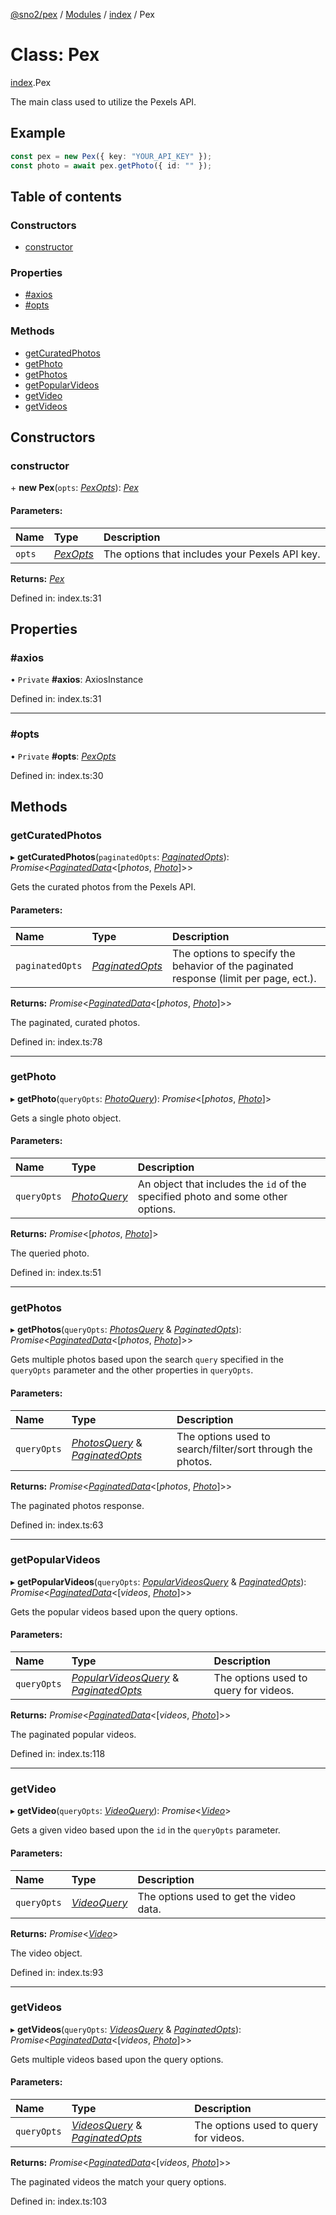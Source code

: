 [@sno2/pex](../README.md) / [Modules](../modules.md) / [index](../modules/index.md) / Pex

# Class: Pex

[index](../modules/index.md).Pex

The main class used to utilize the Pexels API.

## Example

```ts
const pex = new Pex({ key: "YOUR_API_KEY" });
const photo = await pex.getPhoto({ id: "" });
```

## Table of contents

### Constructors

- [constructor](index.pex.md#constructor)

### Properties

- [#axios](index.pex.md##axios)
- [#opts](index.pex.md##opts)

### Methods

- [getCuratedPhotos](index.pex.md#getcuratedphotos)
- [getPhoto](index.pex.md#getphoto)
- [getPhotos](index.pex.md#getphotos)
- [getPopularVideos](index.pex.md#getpopularvideos)
- [getVideo](index.pex.md#getvideo)
- [getVideos](index.pex.md#getvideos)

## Constructors

### constructor

\+ **new Pex**(`opts`: [*PexOpts*](../interfaces/index.pexopts.md)): [*Pex*](index.pex.md)

#### Parameters:

Name | Type | Description |
:------ | :------ | :------ |
`opts` | [*PexOpts*](../interfaces/index.pexopts.md) | The options that includes your Pexels API key.    |

**Returns:** [*Pex*](index.pex.md)

Defined in: index.ts:31

## Properties

### #axios

• `Private` **#axios**: AxiosInstance

Defined in: index.ts:31

___

### #opts

• `Private` **#opts**: [*PexOpts*](../interfaces/index.pexopts.md)

Defined in: index.ts:30

## Methods

### getCuratedPhotos

▸ **getCuratedPhotos**(`paginatedOpts`: [*PaginatedOpts*](../interfaces/types.paginatedopts.md)): *Promise*<[*PaginatedData*](../modules/types.md#paginateddata)<[*photos*, [*Photo*](../interfaces/types.photo.md)]\>\>

Gets the curated photos from the Pexels API.

#### Parameters:

Name | Type | Description |
:------ | :------ | :------ |
`paginatedOpts` | [*PaginatedOpts*](../interfaces/types.paginatedopts.md) | The options to specify the behavior of the paginated response (limit per page, ect.).   |

**Returns:** *Promise*<[*PaginatedData*](../modules/types.md#paginateddata)<[*photos*, [*Photo*](../interfaces/types.photo.md)]\>\>

The paginated, curated photos.

Defined in: index.ts:78

___

### getPhoto

▸ **getPhoto**(`queryOpts`: [*PhotoQuery*](../modules/types.md#photoquery)): *Promise*<[*photos*, [*Photo*](../interfaces/types.photo.md)]\>

Gets a single photo object.

#### Parameters:

Name | Type | Description |
:------ | :------ | :------ |
`queryOpts` | [*PhotoQuery*](../modules/types.md#photoquery) | An object that includes the `id` of the specified photo and some other options.   |

**Returns:** *Promise*<[*photos*, [*Photo*](../interfaces/types.photo.md)]\>

The queried photo.

Defined in: index.ts:51

___

### getPhotos

▸ **getPhotos**(`queryOpts`: [*PhotosQuery*](../interfaces/types.photosquery.md) & [*PaginatedOpts*](../interfaces/types.paginatedopts.md)): *Promise*<[*PaginatedData*](../modules/types.md#paginateddata)<[*photos*, [*Photo*](../interfaces/types.photo.md)]\>\>

Gets multiple photos based upon the search `query` specified in the `queryOpts` parameter and the other properties in `queryOpts`.

#### Parameters:

Name | Type | Description |
:------ | :------ | :------ |
`queryOpts` | [*PhotosQuery*](../interfaces/types.photosquery.md) & [*PaginatedOpts*](../interfaces/types.paginatedopts.md) | The options used to search/filter/sort through the photos.   |

**Returns:** *Promise*<[*PaginatedData*](../modules/types.md#paginateddata)<[*photos*, [*Photo*](../interfaces/types.photo.md)]\>\>

The paginated photos response.

Defined in: index.ts:63

___

### getPopularVideos

▸ **getPopularVideos**(`queryOpts`: [*PopularVideosQuery*](../interfaces/types.popularvideosquery.md) & [*PaginatedOpts*](../interfaces/types.paginatedopts.md)): *Promise*<[*PaginatedData*](../modules/types.md#paginateddata)<[*videos*, [*Photo*](../interfaces/types.photo.md)]\>\>

Gets the popular videos based upon the query options.

#### Parameters:

Name | Type | Description |
:------ | :------ | :------ |
`queryOpts` | [*PopularVideosQuery*](../interfaces/types.popularvideosquery.md) & [*PaginatedOpts*](../interfaces/types.paginatedopts.md) | The options used to query for videos.   |

**Returns:** *Promise*<[*PaginatedData*](../modules/types.md#paginateddata)<[*videos*, [*Photo*](../interfaces/types.photo.md)]\>\>

The paginated popular videos.

Defined in: index.ts:118

___

### getVideo

▸ **getVideo**(`queryOpts`: [*VideoQuery*](../modules/types.md#videoquery)): *Promise*<[*Video*](../interfaces/types.video.md)\>

Gets a given video based upon the `id` in the `queryOpts` parameter.

#### Parameters:

Name | Type | Description |
:------ | :------ | :------ |
`queryOpts` | [*VideoQuery*](../modules/types.md#videoquery) | The options used to get the video data.   |

**Returns:** *Promise*<[*Video*](../interfaces/types.video.md)\>

The video object.

Defined in: index.ts:93

___

### getVideos

▸ **getVideos**(`queryOpts`: [*VideosQuery*](../interfaces/types.videosquery.md) & [*PaginatedOpts*](../interfaces/types.paginatedopts.md)): *Promise*<[*PaginatedData*](../modules/types.md#paginateddata)<[*videos*, [*Photo*](../interfaces/types.photo.md)]\>\>

Gets multiple videos based upon the query options.

#### Parameters:

Name | Type | Description |
:------ | :------ | :------ |
`queryOpts` | [*VideosQuery*](../interfaces/types.videosquery.md) & [*PaginatedOpts*](../interfaces/types.paginatedopts.md) | The options used to query for videos.   |

**Returns:** *Promise*<[*PaginatedData*](../modules/types.md#paginateddata)<[*videos*, [*Photo*](../interfaces/types.photo.md)]\>\>

The paginated videos the match your query options.

Defined in: index.ts:103
